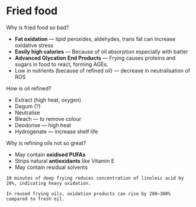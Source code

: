 # Fried food

Why is fried food so bad?

* **Fat oxidation** — lipid peroxides, aldehydes, trans fat can increase oxidative stress
* **Easily high calories** — Because of oil absorption especially with batter
* **Advanced Glycation End Products** — Frying causes proteins and sugars in food to react, forming AGEs.
* Low in nutrients (because of refined oil) — decrease in neutralisation of ROS

How is oil refined?
* Extract (high heat, oxygen)
* Degum (?)
* Neutralise
* Bleach — to remove colour
* Deodorise — high heat
* Hydrogenate — increase shelf life

Why is refining oils not so great?
* May contain **oxidised PUFAs**
* Strips natural **antioxidants** like Vitamin E
* May contain residual solvents

~~~admonish warning
10 minutes of deep frying reduces concentration of linoleic acid by 20%, indicating heavy oxidation.

In reused frying oils, oxidation products can rise by 200–300% compared to fresh oil.
~~~
